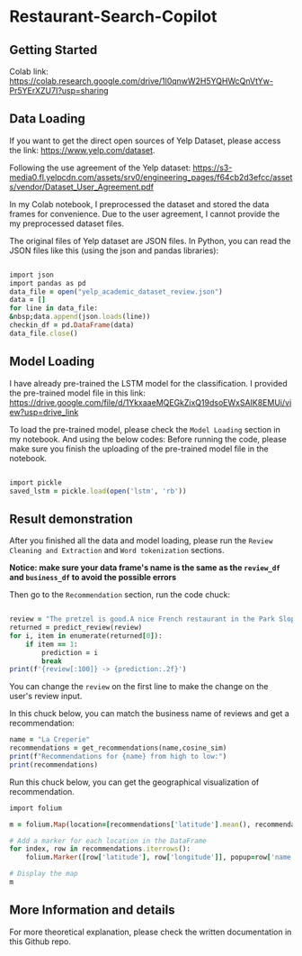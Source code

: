 # Restaurant-Search-Copilot
## Getting Started
Colab link:
https://colab.research.google.com/drive/1l0qnwW2H5YQHWcQnVtYw-Pr5YErXZU7I?usp=sharing

## Data Loading
If you want to get the direct open sources of Yelp Dataset, please access the link: https://www.yelp.com/dataset. 

Following the use agreement of the Yelp dataset: https://s3-media0.fl.yelpcdn.com/assets/srv0/engineering_pages/f64cb2d3efcc/assets/vendor/Dataset_User_Agreement.pdf

In my Colab notebook, I preprocessed the dataset and stored the data frames for convenience. Due to the user agreement, I cannot provide the my preprocessed dataset files.

The original files of Yelp dataset are JSON files. In Python, you can read the JSON files like this (using the json and pandas libraries):
```Ruby

import json
import pandas as pd
data_file = open("yelp_academic_dataset_review.json")
data = []
for line in data_file:
&nbsp;data.append(json.loads(line))
checkin_df = pd.DataFrame(data)
data_file.close()

```

## Model Loading
I have already pre-trained the LSTM model for the classification. I provided the pre-trained model file in this link: https://drive.google.com/file/d/1YkxaaeMQEGkZjxQ19dsoEWxSAIK8EMUi/view?usp=drive_link

To load the pre-trained model, please check the `Model Loading` section in my notebook. And using the below codes:
Before running the code, please make sure you finish the uploading of the pre-trained model file in the notebook.

```Ruby

import pickle
saved_lstm = pickle.load(open('lstm', 'rb'))

```

## Result demonstration
After you finished all the data and model loading, please run the `Review Cleaning and Extraction` and `Word tokenization` sections.

**Notice: make sure your data frame's name is the same as the `review_df` and `business_df` to avoid the possible errors**

Then go to the `Recommendation` section, run the code chuck:

```Ruby

review = "The pretzel is good.A nice French restaurant in the Park Slope."
returned = predict_review(review)
for i, item in enumerate(returned[0]):
    if item == 1:
        prediction = i
        break
print(f'{review[:100]} -> {prediction:.2f}')

```
You can change the `review` on the first line to make the change on the user's review input.

In this chuck below, you can match the business name of reviews and get a recommendation:

```Ruby
name = "La Creperie"
recommendations = get_recommendations(name,cosine_sim)
print(f"Recommendations for {name} from high to low:")
print(recommendations)
```
Run this chuck below, you can get the geographical visualization of recommendation.

```Ruby
import folium

m = folium.Map(location=[recommendations['latitude'].mean(), recommendations['longitude'].mean()], zoom_start=5)

# Add a marker for each location in the DataFrame
for index, row in recommendations.iterrows():
    folium.Marker([row['latitude'], row['longitude']], popup=row['name']).add_to(m)

# Display the map
m
```

## More Information and details

For more theoretical explanation, please check the written documentation in this Github repo.

